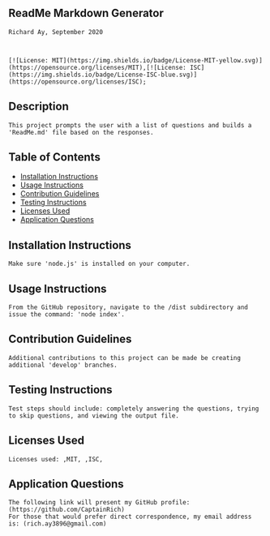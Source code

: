 
    
## ReadMe Markdown Generator

    Richard Ay, September 2020

  
    
    [![License: MIT](https://img.shields.io/badge/License-MIT-yellow.svg)](https://opensource.org/licenses/MIT),[![License: ISC](https://img.shields.io/badge/License-ISC-blue.svg)](https://opensource.org/licenses/ISC);

  
    
## Description
    
    This project prompts the user with a list of questions and builds a 'ReadMe.md' file based on the responses.
  
    
## Table of Contents
* [Installation Instructions](#installation-instructions)
* [Usage Instructions](#usage-instructions)
* [Contribution Guidelines](#contribution-guidelines)
* [Testing Instructions](#testing-instructions)
* [Licenses Used](#licenses-used)
* [Application Questions](#application-questions)
    
  
    
## Installation Instructions
    
    Make sure 'node.js' is installed on your computer. 
  
    
## Usage Instructions
    
    From the GitHub repository, navigate to the /dist subdirectory and issue the command: 'node index'.
  
    
## Contribution Guidelines
    
    Additional contributions to this project can be made be creating additional 'develop' branches.
  
    
## Testing Instructions
    
    Test steps should include: completely answering the questions, trying to skip questions, and viewing the output file.
  
    
## Licenses Used

    Licenses used: ,MIT, ,ISC, 
  
    
## Application Questions
  
    The following link will present my GitHub profile: (https://github.com/CaptainRich)
    For those that would prefer direct correspondence, my email address is: (rich.ay3896@gmail.com)
  
  